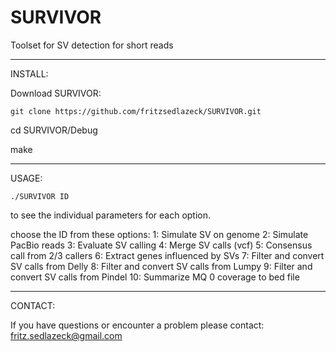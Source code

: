 # SURVIVOR
Toolset for SV detection for short reads

**************************************

INSTALL:

Download SURVIVOR:
```
git clone https://github.com/fritzsedlazeck/SURVIVOR.git
```

  cd SURVIVOR/Debug
  
  make

**************************************

USAGE:
```
./SURVIVOR ID
```
to see the individual parameters for each option.

choose the ID from these options:
1: Simulate  SV on genome
2: Simulate PacBio reads
3: Evaluate SV calling
4: Merge SV calls (vcf) 
5: Consensus call from 2/3 callers
6: Extract genes influenced by SVs
7: Filter and convert SV calls from Delly
8: Filter and convert SV calls from Lumpy
9: Filter and convert SV calls from Pindel
10: Summarize MQ 0 coverage to bed file

**************************************
CONTACT:

If you have questions or encounter a problem please contact:
fritz.sedlazeck@gmail.com
